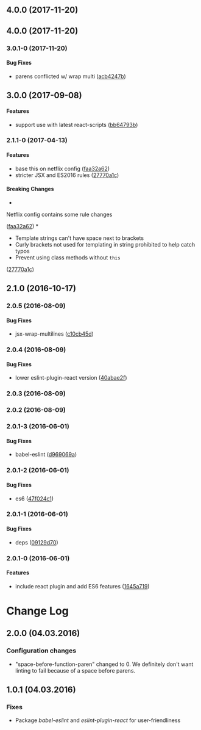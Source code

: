 <a name="4.0.0"></a>
## 4.0.0 (2017-11-20)


<a name="4.0.0"></a>
## 4.0.0 (2017-11-20)


<a name="3.0.1-0"></a>
### 3.0.1-0 (2017-11-20)


#### Bug Fixes

* parens conflicted w/ wrap multi ([acb4247b](git+https://github.com/Netflix/eslint-config-netflix-dea.git/commit/acb4247b))


<a name="3.0.0"></a>
## 3.0.0 (2017-09-08)


#### Features

* support use with latest react-scripts ([bb64793b](git+https://github.com/Netflix/eslint-config-netflix-dea.git/commit/bb64793b))


<a name="2.1.1-0"></a>
### 2.1.1-0 (2017-04-13)


#### Features

* base this on netflix config ([faa32a62](git+https://github.com/Netflix/eslint-config-netflix-dea.git/commit/faa32a62))
* stricter JSX and ES2016 rules ([27770a1c](git+https://github.com/Netflix/eslint-config-netflix-dea.git/commit/27770a1c))


#### Breaking Changes

* 
Netflix config contains some rule changes

 ([faa32a62](git+https://github.com/Netflix/eslint-config-netflix-dea.git/commit/faa32a62))
* 
* Template strings can't have space next to brackets
* Curly brackets not used for templating in string
  prohibited to help catch typos
* Prevent using class methods without `this`

 ([27770a1c](git+https://github.com/Netflix/eslint-config-netflix-dea.git/commit/27770a1c))


<a name="2.1.0"></a>
## 2.1.0 (2016-10-17)


<a name="2.0.5"></a>
### 2.0.5 (2016-08-09)


#### Bug Fixes

* jsx-wrap-multilines ([c10cb45d](git+https://github.com/Netflix/eslint-config-netflix-dea.git/commit/c10cb45d))


<a name="2.0.4"></a>
### 2.0.4 (2016-08-09)


#### Bug Fixes

* lower eslint-plugin-react version ([40abae2f](git+https://github.com/Netflix/eslint-config-netflix-dea.git/commit/40abae2f))


<a name="2.0.3"></a>
### 2.0.3 (2016-08-09)


<a name="2.0.2"></a>
### 2.0.2 (2016-08-09)


<a name="2.0.1-3"></a>
### 2.0.1-3 (2016-06-01)


#### Bug Fixes

* babel-eslint ([d969069a](git+https://github.com/Netflix/eslint-config-netflix-dea.git/commit/d969069a))


<a name="2.0.1-2"></a>
### 2.0.1-2 (2016-06-01)


#### Bug Fixes

* es6 ([47f024c1](git+https://github.com/Netflix/eslint-config-netflix-dea.git/commit/47f024c1))


<a name="2.0.1-1"></a>
### 2.0.1-1 (2016-06-01)


#### Bug Fixes

* deps ([09129d70](git+https://github.com/Netflix/eslint-config-netflix-dea.git/commit/09129d70))


<a name="2.0.1-0"></a>
### 2.0.1-0 (2016-06-01)


#### Features

* include react plugin and add ES6 features ([1645a719](git+https://github.com/Netflix/eslint-config-netflix-dea.git/commit/1645a719))


# Change Log

## 2.0.0 (04.03.2016)

### Configuration changes
* "space-before-function-paren" changed to 0. We definitely don't want linting to fail because of a space before parens. 

## 1.0.1 (04.03.2016)

### Fixes
* Package *babel-eslint* and *eslint-plugin-react* for user-friendliness
